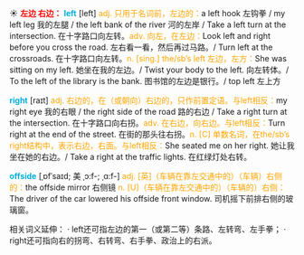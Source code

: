 ☀ <font color="red">**左边 右边：**</font>
<font color="sky blue">**left**</font> [left] 
<font color="orange">adj. 只用于名词前，左边的：</font>a left hook 左钩拳 / my left leg 我的左腿 / the left bank of the river 河的左岸 / Take a left turn at the intersection. 在十字路口向左转。<font color="orange">adv. 向左，在左边：</font>Look left and right before you cross the road. 左右看一看，然后再过马路。/ Turn left at the crossroads. 在十字路口向左转。<font color="orange">n. [sing.] the/sb’s left 左边，左方：</font>She was sitting on my left. 她坐在我的左边。/ Twist your body to the left. 向左转体。/ To the left of the library is the bank. 图书馆的左边是银行。/ top left 左上方

<font color="sky blue">**right**</font> [raɪt] 
<font color="orange">adj. 右边的，在（或朝向）右边的，只作前置定语。与left相反：</font>my right eye 我的右眼 / the right side of the road 路的右边 / Take a right turn at the intersection. 在十字路口向右拐。<font color="orange">adv. 在右边，向右边。与left相反：</font>Turn right at the end of the street. 在街的那头往右拐。<font color="orange">n. [C] 单数名词，在the/sb’s right结构中，表示右边，右面。与left相反：</font>She seated me on her right. 她让我坐在她的右边。/ Take a right at the traffic lights. 在红绿灯处右转。
           
<font color="sky blue">**offside**</font> [ˌɒfˈsaɪd; 美 ˌɔ:f-; ˌɑ:f-]
<font color="orange">adj. [英]（车辆在靠左交通中的）（车辆）右侧的：</font>the offside mirror 右侧镜 <font color="orange">n. [U]（车辆在靠左交通中的）（车辆的）右侧：</font>The driver of the car lowered his offside front window. 司机摇下前排右侧的玻璃窗。

相关词义延伸：
· left还可指左边的第一（或第二等）条路、左转弯、左手拳；
· right还可指向右的拐弯、右转弯、右手拳、政治上的右派。
